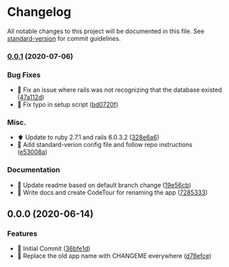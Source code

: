 # Changelog

All notable changes to this project will be documented in this file. See [standard-version](https://github.com/conventional-changelog/standard-version) for commit guidelines.

### [0.0.1](https://github.com/andrewmcodes/shotgun/compare/v0.0.0...v0.0.1) (2020-07-06)


### Bug Fixes

* :bug: Fix an issue where rails was not recognizing that the database existed ([47a112d](https://github.com/andrewmcodes/shotgun/commit/47a112d31a79cd77f7df4d9ec07731956d608f1e))
* :bug: Fix typo in setup script ([bd0720f](https://github.com/andrewmcodes/shotgun/commit/bd0720fdef1b23290bb9ddfa741090a0fbcbe18b))


### Misc.

* :arrow_up: Update to ruby 2.7.1 and rails 6.0.3.2 ([328e6a6](https://github.com/andrewmcodes/shotgun/commit/328e6a604c15d1d242939bcd424d0c2568522a61))
* :wrench: Add standard-verion config file and follow repo instructions ([e53008a](https://github.com/andrewmcodes/shotgun/commit/e53008a6ca2e0d6021a9018f0a3b9332e63a08fb))


### Documentation

* :pencil: Update readme based on default branch change ([19e56cb](https://github.com/andrewmcodes/shotgun/commit/19e56cb731d26a16326098bf976c544b9b8a1344))
* :pencil: Write docs and create CodeTour for renaming the app ([7285333](https://github.com/andrewmcodes/shotgun/commit/728533369debaeff4bb593ef5bda389ab6d9b6b9))

## 0.0.0 (2020-06-14)


### Features

* :tada: Initial Commit ([36bfe1d](https://github.com/andrewmcodes/shotgun/commit/36bfe1d02ef706e7a5117e845236d8aea1c4295c))
* :truck: Replace the old app name with CHANGEME everywhere ([d78efce](https://github.com/andrewmcodes/shotgun/commit/d78efce7df9dd93b778972b33a54d627cc45746f))
